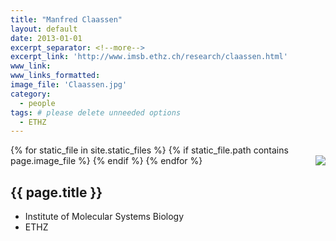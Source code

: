 ```yaml
---
title: "Manfred Claassen"
layout: default
date: 2013-01-01
excerpt_separator: <!--more-->
excerpt_link: 'http://www.imsb.ethz.ch/research/claassen.html'
www_link:
www_links_formatted:
image_file: 'Claassen.jpg'
category:
  - people
tags: # please delete unneeded options
  - ETHZ
---
```


{% for static_file in site.static_files %}
  {% if static_file.path contains page.image_file %}
<img style="float: right; max-width: 60px;" src="{{ static_file.path | relative_url}}" />
  {% endif %}
{% endfor %}

## {{ page.title }}

* Institute of Molecular Systems Biology
* ETHZ

<!--more-->
